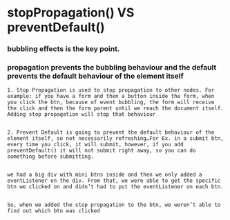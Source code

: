 # stopPropagation() VS preventDefault()

### bubbling effects is the key point.

### propagation prevents the bubbling behaviour and the default prevents the default behaviour of the element itself

```
1. Stop Propagation is used to stop propagation to other nodes. For example: if you have a form and then a button inside the form, when you click the btn, because of event bubbling, the form will receive the click and then the form parent until we reach the document itself. Adding stop propagation will stop that behaviour


2. Prevent Default is going to prevent the default behaviour of the element itself, so not necessarily refreshing…For Ex. in a submit btn, every time you click, it will submit, however, if you add preventDefault() it will not submit right away, so you can do something before submitting.


we had a big div with mini btns inside and then we only added a eventListener on the div. From that, we were able to get the specific btn we clicked on and didn’t had to put the eventListener on each btn.


So, when we added the stop propagation to the btn, we weren’t able to find out which btn was clicked
```
